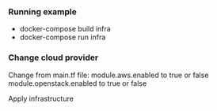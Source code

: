 ### Running example
* docker-compose build infra
* docker-compose run infra


### Change cloud provider
Change from main.tf file:
module.aws.enabled to true or false
module.openstack.enabled to true or false

Apply infrastructure